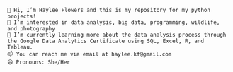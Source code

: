     👋 Hi, I’m Haylee Flowers and this is my repository for my python projects!
    👀 I’m interested in data analysis, big data, programming, wildlife, and photography
    🌱 I’m currently learning more about the data analysis process through the Google Data Analytics Certificate using SQL, Excel, R, and Tableau.
    📫 You can reach me via email at haylee.kf@gmail.com
    😄 Pronouns: She/Her
